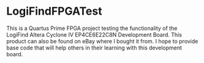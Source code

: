 # LogiFindFPGATest
This is a Quartus Prime FPGA project testing the functionality of the LogiFind Altera Cyclone IV EP4CE6E22C8N Development Board. This product can also be found on eBay where I bought it from. I hope to provide base code that will help others in their learning with this development board.
